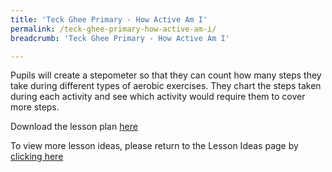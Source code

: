 ```yaml
---
title: 'Teck Ghee Primary - How Active Am I'
permalink: /teck-ghee-primary-how-active-am-i/
breadcrumb: 'Teck Ghee Primary - How Active Am I'

---
```




Pupils will create a stepometer so that they can count how many steps they take during different types of aerobic exercises. They chart the steps taken during each activity and see which activity would require them to cover more steps.


Download the lesson plan [here](/files/lesson-plans/primary-schools/physical-education/teck-ghee-primary-how-active-am-i.pdf)

To view more lesson ideas, please return to the Lesson Ideas page by [clicking here](/in-schools/digital-maker/lesson-ideas-primary/)

